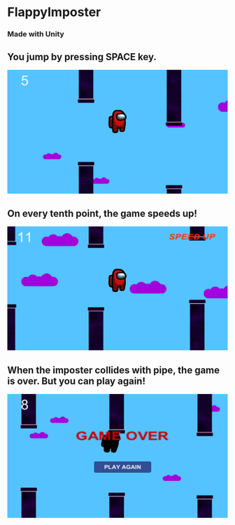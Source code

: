 # FlappyImposter
### Made with Unity
## You jump by pressing SPACE key.
![flappyimposter1](https://github.com/djordjije11/FlappyImposter/blob/main/readme-images/flappyimposter1.png?raw=true "FlappyImposter1")
## On every tenth point, the game speeds up!
![flappyimposter2](https://github.com/djordjije11/FlappyImposter/blob/main/readme-images/flappyimposter2.png?raw=true "FlappyImposter2")
## When the imposter collides with pipe, the game is over. But you can play again!
![flappyimposter3](https://github.com/djordjije11/FlappyImposter/blob/main/readme-images/flappyimposter3.png?raw=true "FlappyImposter3")
